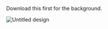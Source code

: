 Download this first for the background.

![Untitled design](https://github.com/Jispirr/Examinations/assets/152671730/77aa48d4-7682-4d6c-a510-b4f95de821a2)
